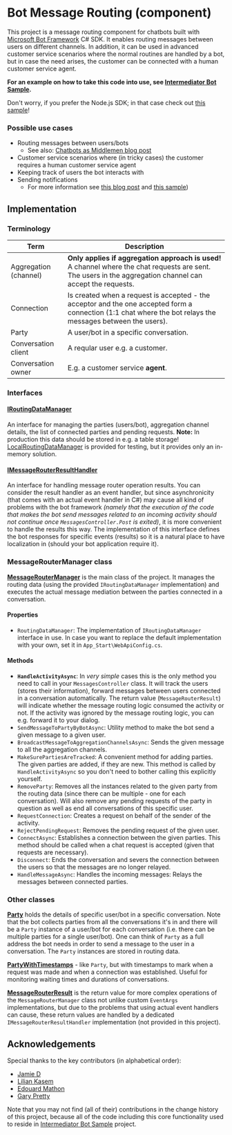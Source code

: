 Bot Message Routing (component)
===============================

This project is a message routing component for chatbots built with
[Microsoft Bot Framework](https://dev.botframework.com/) C# SDK. It enables routing messages between
users on different channels. In addition, it can be used in advanced customer service scenarios
where the normal routines are handled by a bot, but in case the need arises, the customer can be
connected with a human customer service agent.

**For an example on how to take this code into use, see
[Intermediator Bot Sample](https://github.com/tompaana/intermediator-bot-sample).**

Don't worry, if you prefer the Node.js SDK; in that case check out
[this sample](https://github.com/palindromed/Bot-HandOff)!

### Possible use cases ###

* Routing messages between users/bots
    * See also: [Chatbots as Middlemen blog post](http://tomipaananen.azurewebsites.net/?p=1851)
* Customer service scenarios where (in tricky cases) the customer requires a human customer service agent
* Keeping track of users the bot interacts with
* Sending notifications
    * For more information see [this blog post](http://tomipaananen.azurewebsites.net/?p=2231) and
      [this sample](https://github.com/tompaana/remote-control-bot-sample))

## Implementation ##

### Terminology ###

| Term | Description |
| ---- | ----------- |
| Aggregation (channel) | **Only applies if aggregation approach is used!** A channel where the chat requests are sent. The users in the aggregation channel can accept the requests. |
| Connection | Is created when a request is accepted - the acceptor and the one accepted form a connection (1:1 chat where the bot relays the messages between the users). |
| Party | A user/bot in a specific conversation. |
| Conversation client | A reqular user e.g. a customer. |
| Conversation owner | E.g. a customer service **agent**. |

### Interfaces ###

#### [IRoutingDataManager](/BotMessageRouting/MessageRouting/DataStore/IRoutingDataManager.cs) ####

An interface for managing the parties (users/bot), aggregation channel details, the list of
connected parties and pending requests. **Note:** In production this data should be stored in e.g.
a table storage!
[LocalRoutingDataManager](/BotMessageRouting/MessageRouting/DataStore/LocalRoutingDataManager.cs)
is provided for testing, but it provides only an in-memory solution.

#### [IMessageRouterResultHandler](/BotMessageRouting/MessageRouting/IMessageRouterResultHandler.cs) ####

An interface for handling message router operation results. You can consider the result handler as
an event handler, but since asynchronicity (that comes with an actual event handler in C#) may cause
all kind of problems with the bot framework *(namely that the execution of the code that makes the
bot send messages related to an incoming activity should not continue once `MessagesController.Post`
is exited)*, it is more convenient to handle the results this way. The implementation of this
interface defines the bot responses for specific events (results) so it is a natural place to have
localization in (should your bot application require it).

### MessageRouterManager class ###

**[MessageRouterManager](/BotMessageRouting/MessageRouting/MessageRouterManager.cs)** is the main
class of the project. It manages the routing data (using the provided `IRoutingDataManager`
implementation) and executes the actual message mediation between the parties connected in a
conversation.

#### Properties ####

* `RoutingDataManager`: The implementation of `IRoutingDataManager` interface
  in use. In case you want to replace the default implementation with your own,
  set it in `App_Start\WebApiConfig.cs`.

#### Methods ####

* **`HandleActivityAsync`**: In *very simple* cases this is the only method you need to call in
  your `MessagesController` class. It will track the users (stores their information), forward
  messages between users connected in a conversation automatically. The return value
  (`MessageRouterResult`) will indicate whether the message routing logic consumed the activity or
  not. If the activity was ignored by the message routing logic, you can e.g. forward it to your
  dialog.
* `SendMessageToPartyByBotAsync`: Utility method to make the bot send a given message to a given user.
* `BroadcastMessageToAggregationChannelsAsync`: Sends the given message to all the aggregation channels.
* `MakeSurePartiesAreTracked`: A convenient method for adding parties.  The given parties are added,
  if they are new. This method is called by `HandleActivityAsync` so you don't need to bother
  calling this explicitly yourself.
* `RemoveParty`: Removes all the instances related to the given party from the routing data (since
  there can be multiple - one for each conversation). Will also remove any pending requests of the
  party in question as well as end all conversations of this specific user.
* `RequestConnection`: Creates a request on behalf of the sender of the activity.
* `RejectPendingRequest`: Removes the pending request of the given user.
* `ConnectAsync`: Establishes a connection between the given parties. This method should be called
  when a chat request is accepted (given that requests are necessary).
* `Disconnect`: Ends the conversation and severs the connection between the users so that the
  messages are no longer relayed.
* `HandleMessageAsync`: Handles the incoming messages: Relays the messages between connected parties.

### Other classes ###

**[Party](/BotMessageRouting/Models/Party.cs)** holds the details of specific user/bot in a specific
conversation. Note that the bot collects parties from all the conversations it's in and there will
be a `Party` instance of a user/bot for each conversation (i.e. there can be multiple parties for a
single user/bot). One can think of `Party` as a full address the bot needs in order to send a
message to the user in a conversation. The `Party` instances are stored in routing data.

**[PartyWithTimestamps](/BotMessageRouting/Models/PartyWithTimestamps.cs)** - like `Party`, but with
timestamps to mark when a request was made and when a connection was established. Useful for
monitoring waiting times and durations of conversations.

**[MessageRouterResult](/BotMessageRouting/MessageRouting/MessageRouterResult.cs)** is the return
value for more complex operations of the `MessageRouterManager` class not unlike custom `EventArgs`
implementations, but due to the problems that using actual event handlers can cause, these return
values are handled by a dedicated `IMessageRouterResultHandler` implementation (not provided in this
project).

## Acknowledgements ##

Special thanks to the key contributors (in alphabetical order):

* [Jamie D](https://github.com/daltskin)
* [Lilian Kasem](https://github.com/liliankasem)
* [Edouard Mathon](https://github.com/edouard-mathon)
* [Gary Pretty](https://github.com/garypretty)

Note that you may not find (all of their) contributions in the change history of this project,
because all of the code including this core functionality used to reside in
[Intermediator Bot Sample](https://github.com/tompaana/intermediator-bot-sample) project.
